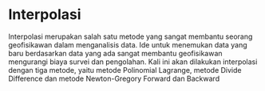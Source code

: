 # Interpolasi
Interpolasi merupakan salah satu metode yang sangat membantu seorang geofisikawan dalam menganalisis data. Ide untuk menemukan data yang baru berdasarkan data yang ada sangat membantu geofisikawan mengurangi biaya survei dan pengolahan. Kali ini akan dilakukan interpolasi dengan tiga metode, yaitu metode Polinomial Lagrange, metode Divide Difference dan metode Newton-Gregory Forward dan Backward
